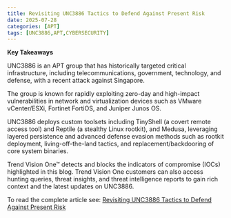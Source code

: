 ```yaml
---
title: Revisiting UNC3886 Tactics to Defend Against Present Risk
date: 2025-07-28
categories: [APT]
tags: [UNC3886,APT,CYBERSECURITY]
---
```


**Key Takeaways**

UNC3886 is an APT group that has historically targeted critical infrastructure, including telecommunications, government, technology, and defense, with a recent attack against Singapore.

The group is known for rapidly exploiting zero-day and high-impact vulnerabilities in network and virtualization devices such as VMware vCenter/ESXi, Fortinet FortiOS, and Juniper Junos OS.

UNC3886 deploys custom toolsets including TinyShell (a covert remote access tool) and Reptile (a stealthy Linux rootkit), and Medusa, leveraging layered persistence and advanced defense evasion methods such as rootkit deployment, living-off-the-land tactics, and replacement/backdooring of core system binaries.

Trend Vision One™ detects and blocks the indicators of compromise (IOCs) highlighted in this blog. Trend Vision One customers can also access hunting queries, threat insights, and threat intelligence reports to gain rich context and the latest updates on UNC3886.

To read the complete article see: [Revisiting UNC3886 Tactics to Defend Against Present Risk](https://www.trendmicro.com/en_us/research/25/g/revisiting-unc3886-tactics-to-defend-against-present-risk.html)  

